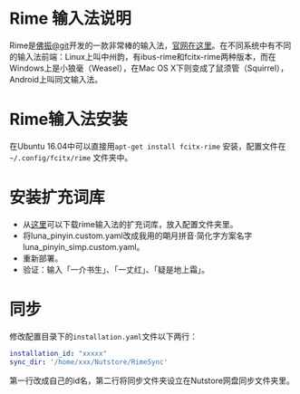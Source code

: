 # Rime 输入法说明
Rime是[佛振@git](https://gist.github.com/lotem)开发的一款非常棒的输入法，[官网在这里](http://rime.im/)。在不同系统中有不同的输入法前端：Linux上叫中州韵，有ibus-rime和fcitx-rime两种版本，而在Windows上是小狼毫（Weasel），在Mac OS X下则变成了鼠须管（Squirrel），Android上叫同文输入法。

# Rime输入法安装
在Ubuntu 16.04中可以直接用`apt-get install fcitx-rime` 安装，配置文件在`~/.config/fcitx/rime` 文件夹中。

# 安装扩充词库
* 从[这里](https://github.com/rime-aca/dictionaries)可以下载rime输入法的扩充词库，放入配置文件夹里。
* 将luna_pinyin.custom.yaml改成我用的朙月拼音·简化字方案名字 luna_pinyin_simp.custom.yaml。
* 重新部署。
* 验证：输入「一介书生」、「一丈红」、「疑是地上霜」。

# 同步

修改配置目录下的`installation.yaml`文件以下两行：

```yaml
installation_id: "xxxxx"
sync_dir: '/home/xxx/Nutstore/RimeSync'
```

第一行改成自己的id名，第二行将同步文件夹设立在Nutstore网盘同步文件夹里。
